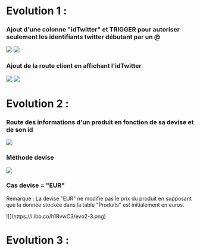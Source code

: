 # Evolution 1 :
### Ajout d'une colonne "idTwitter" et TRIGGER pour autoriser seulement les identifiants twitter débutant par un @
![](https://i.ibb.co/fvv47vq/evo1-1.png)
![](https://i.ibb.co/MMVZ3Tk/evo1-2.png)
### Ajout de la route client en affichant l'idTwitter
![](https://i.ibb.co/ZNQzYwS/evo1-3.png)
![](https://i.ibb.co/zFmKk0j/evo1-4.png)

# Evolution 2 :
### Route des informations d'un produit en fonction de sa devise et de son id
![](https://i.ibb.co/kQ79wry/evo2-1.png)
### Méthode devise
![](https://i.ibb.co/KDYN7D9/evo2-2.png)
### Cas devise = "EUR"
<p>Remarque : La devise "EUR" ne modifie pas le prix du produit en supposant que la donnée stockée dans la table "Produits" est initialement en euros.</p>
![](https://i.ibb.co/h1RvwC3/evo2-3.png)

# Evolution 3 : 
### 
